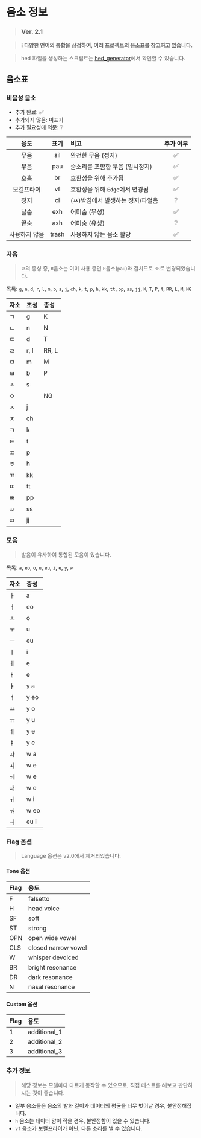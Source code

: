 # 음소 정보

> ### Ver. 2.1

> **ℹ️ 다양한 언어의 통합을 상정하여, 여러 프로젝트의 음소표를 참고하고 있습니다.**

> hed 파일을 생성하는 스크립트는 [hed_generator](https://github.com/Kor-SVS/hed_generator)에서 확인할 수 있습니다.

## 음소표

### 비음성 음소

-   추가 완료: ✅
-   추가되지 않음: 미표기
-   추가 필요성에 의문: ❔

|     용도      | 표기  | 비고                              | 추가 여부 |
| :-----------: | :---: | :-------------------------------- | :-------: |
|     무음      |  sil  | 완전한 무음 (정지)                |    ✅     |
|     무음      |  pau  | 숨소리를 포함한 무음 (일시정지)   |    ✅     |
|     호흡      |  br   | 호환성을 위해 추가됨              |    ✅     |
|  보컬프라이   |  vf   | 호환성을 위해 `Edge`에서 변경됨   |    ✅     |
|     정지      |  cl   | (ㅆ)받침에서 발생하는 정지/파열음 |    ❔     |
|     날숨      |  exh  | 어미숨 (무성)                     |    ✅     |
|     끝숨      |  axh  | 어미숨 (유성)                     |    ❔     |
| 사용하지 않음 | trash | 사용하지 않는 음소 할당           |    ✅     |

### 자음

> `ㄹ`의 종성 중, `R`음소는 이미 사용 중인 `R`음소(`pau`)와 겹치므로 `RR`로 변경되었습니다.

목록: `g`, `n`, `d`, `r`, `l`, `m`, `b`, `s`, `j`, `ch`, `k`, `t`, `p`, `h`, `kk`, `tt`, `pp`, `ss`, `jj`, `K`, `T`, `P`, `N`, `RR`, `L`, `M`, `NG`

| 자소 | 초성 | 종성  |
| :--- | :--- | :---- |
| ㄱ   | g    | K     |
| ㄴ   | n    | N     |
| ㄷ   | d    | T     |
| ㄹ   | r, l | RR, L |
| ㅁ   | m    | M     |
| ㅂ   | b    | P     |
| ㅅ   | s    |       |
| ㅇ   |      | NG    |
| ㅈ   | j    |       |
| ㅊ   | ch   |       |
| ㅋ   | k    |       |
| ㅌ   | t    |       |
| ㅍ   | p    |       |
| ㅎ   | h    |       |
| ㄲ   | kk   |       |
| ㄸ   | tt   |       |
| ㅃ   | pp   |       |
| ㅆ   | ss   |       |
| ㅉ   | jj   |       |

### 모음

> 발음이 유사하여 통합된 모음이 있습니다.

목록: `a`, `eo`, `o`, `u`, `eu`, `i`, `e`, `y`, `w`

| 자소 | 중성 |
| :--- | :--- |
| ㅏ   | a    |
| ㅓ   | eo   |
| ㅗ   | o    |
| ㅜ   | u    |
| ㅡ   | eu   |
| ㅣ   | i    |
| ㅔ   | e    |
| ㅐ   | e    |
| ㅑ   | y a  |
| ㅕ   | y eo |
| ㅛ   | y o  |
| ㅠ   | y u  |
| ㅖ   | y e  |
| ㅒ   | y e  |
| ㅘ   | w a  |
| ㅚ   | w e  |
| ㅞ   | w e  |
| ㅙ   | w e  |
| ㅟ   | w i  |
| ㅝ   | w eo |
| ㅢ   | eu i |

### Flag 옵션

> Language 옵션은 v2.0에서 제거되었습니다.

#### Tone 옵션

| Flag | 용도                |
| :--- | :------------------ |
| F    | falsetto            |
| H    | head voice          |
| SF   | soft                |
| ST   | strong              |
| OPN  | open wide vowel     |
| CLS  | closed narrow vowel |
| W    | whisper devoiced    |
| BR   | bright resonance    |
| DR   | dark resonance      |
| N    | nasal resonance     |

#### Custom 옵션

| Flag | 용도         |
| :--- | :----------- |
| 1    | additional_1 |
| 2    | additional_2 |
| 3    | additional_3 |

### 추가 정보

> 해당 정보는 모델마다 다르게 동작할 수 있으므로, 직접 테스트를 해보고 판단하시는 것이 좋습니다.

-   일부 음소들은 음소의 발화 길이가 데이터의 평균을 너무 벗어날 경우, 불안정해집니다.
-   `h` 음소는 데이터 양이 적을 경우, 불안정함이 있을 수 있습니다.
-   `vf` 음소가 보컬프라이가 아닌, 다른 소리를 낼 수 있습니다.
